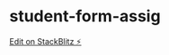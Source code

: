 # student-form-assig

[Edit on StackBlitz ⚡️](https://stackblitz.com/edit/stackblitz-starters-deaogy)